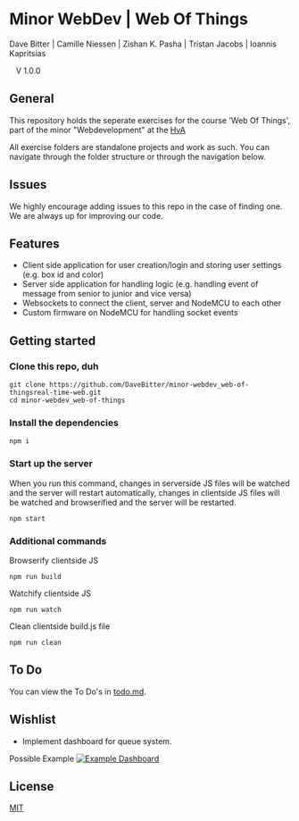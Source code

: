 # Minor WebDev | Web Of Things
Dave Bitter | Camille Niessen | Zishan K. Pasha | Tristan Jacobs | Ioannis Kapritsias

    V 1.0.0

## General
This repository holds the seperate exercises for the course 'Web Of Things', part of the minor "Webdevelopment" at the [HvA](http://www.hva.nl/)

All exercise folders are standalone projects and work as such. You can navigate through the folder structure or through the navigation below.

## Issues
We highly encourage adding issues to this repo in the case of finding one. We are always up for improving our code.

## Features
* Client side application for user creation/login and storing user settings (e.g. box id and color)
* Server side application for handling logic (e.g. handling event of message from senior to junior and vice versa)
* Websockets to connect the client, server and NodeMCU to each other
* Custom firmware on NodeMCU for handling socket events

## Getting started
### Clone this repo, duh
    git clone https://github.com/DaveBitter/minor-webdev_web-of-thingsreal-time-web.git
    cd minor-webdev_web-of-things

### Install the dependencies
    npm i

### Start up the server
When you run this command, changes in serverside JS files will be watched and the server will restart automatically, changes in clientside JS files will be watched and browserified and the server will be restarted.

    npm start

### Additional commands
Browserify clientside JS

    npm run build

Watchify clientside JS

    npm run watch

Clean clientside build.js file

    npm run clean

## To Do
You can view the To Do's in [todo.md](todo.md).

## Wishlist
* Implement dashboard for queue system.

Possible Example
[![Example Dashboard](https://s8.postimg.org/e7mttllit/queue_dashboard.jpg)](https://postimg.org/image/4zulcwegh/)

## License
[MIT](LICENSE.md)